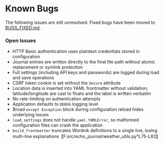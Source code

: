 # Known Bugs

The following issues are still unresolved. Fixed bugs have been moved to [BUGS_FIXED.md](BUGS_FIXED.md).

### Open Issues

- HTTP Basic authentication uses plaintext credentials stored in configuration
- Journal entries are written directly to the final file path without atomic replacement or symlink protection
- Full settings (including API keys and passwords) are logged during load and save operations
- CSRF token cookie is set without the `Secure` attribute
- Location data is inserted into YAML frontmatter without validation; latitude/longitude are cast to floats and the label is written verbatim
- No rate-limiting on authentication attempts
- Application defaults to `DEBUG` logging level
- Broad `except Exception` block during configuration reload hides underlying issues
- `load_settings` does not handle `yaml.YAMLError`, so malformed configuration files can crash the application
- `build_frontmatter` truncates Wordnik definitions to a single line, losing multi-line explanations【F:src/echo_journal/weather_utils.py†L75-L83】
